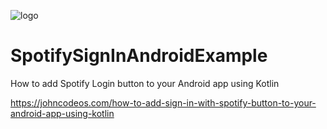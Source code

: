 ![logo](https://i.imgur.com/Dv73hCk.png)
# SpotifySignInAndroidExample
How to add Spotify Login button to your Android app using Kotlin

https://johncodeos.com/how-to-add-sign-in-with-spotify-button-to-your-android-app-using-kotlin
